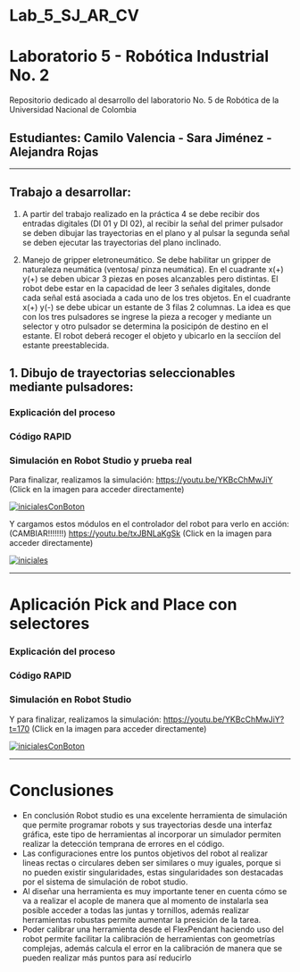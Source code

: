 # Lab_5_SJ_AR_CV

# Laboratorio 5 - Robótica Industrial No. 2
Repositorio dedicado al desarrollo del laboratorio No. 5 de Robótica de la Universidad Nacional de Colombia
## Estudiantes: Camilo Valencia - Sara Jiménez - Alejandra Rojas
***
## Trabajo a desarrollar:

1. A partir del trabajo realizado en la práctica 4 se debe recibir dos entradas digitales (DI 01 y DI 02),
al recibir la señal del primer pulsador se deben dibujar las trayectorias en el plano y al pulsar la segunda
señal se deben ejecutar las trayectorias del plano inclinado.

2. Manejo de gripper eletroneumático. Se debe habilitar un gripper de naturaleza neumática (ventosa/
pinza neumática). En el cuadrante x(+) y(+) se deben ubicar 3 piezas en poses alcanzables pero distintas.
El robot debe estar en la capacidad de leer 3 señales digitales, donde cada señal está asociada a cada uno
de los tres objetos. En el cuadrante x(+) y(-) se debe ubicar un estante de 3 filas 2 columnas. La idea es
que con los tres pulsadores se ingrese la pieza a recoger y mediante un selector y otro pulsador se determina
la posicipón de destino en el estante. El robot deberá recoger el objeto y ubicarlo en la secciíon del estante
preestablecida.



## 1. Dibujo de trayectorias seleccionables mediante pulsadores:

### Explicación del proceso


### Código RAPID


### Simulación en Robot Studio y prueba real
Para finalizar, realizamos la simulación:
https://youtu.be/YKBcChMwJiY
(Click en la imagen para acceder directamente)

[![inicialesConBoton](https://img.youtube.com/vi/YKBcChMwJiY/mqdefault.jpg)](https://youtu.be/YKBcChMwJiY) 


Y cargamos estos módulos en el controlador del robot para verlo en acción: (CAMBIAR!!!!!!!)
https://youtu.be/txJBNLaKgSk
(Click en la imagen para acceder directamente)

[![iniciales](https://img.youtube.com/vi/txJBNLaKgSk/mqdefault.jpg)](https://youtu.be/txJBNLaKgSk) 
***
# Aplicación Pick and Place con selectores

### Explicación del proceso


### Código RAPID


### Simulación en Robot Studio

Y para finalizar, realizamos la simulación:
https://youtu.be/YKBcChMwJiY?t=170
(Click en la imagen para acceder directamente)

[![inicialesConBoton](https://img.youtube.com/vi/YKBcChMwJiY/mqdefault.jpg)](https://youtu.be/YKBcChMwJiY?t=170) 

***

# Conclusiones
- En conclusión Robot studio es una excelente herramienta de simulación que permite programar robots y sus trayectorias desde una interfaz gráfica, este tipo de herramientas al incorporar un simulador permiten realizar la detección temprana de errores en el código.
- Las configuraciones entre los puntos objetivos del robot al realizar lineas rectas o circulares deben ser similares o muy iguales, porque si no pueden existir singularidades, estas singularidades son destacadas por el sistema de simulación de robot studio.
- Al diseñar una herramienta es muy importante tener en cuenta cómo se va a realizar el acople de manera que al momento de instalarla sea posible acceder a todas las juntas y tornillos, además realizar herramientas robustas permite aumentar la presición de la tarea.
- Poder calibrar una herramienta desde el FlexPendant haciendo uso del robot permite facilitar la calibración de herramientas con geometrías complejas, además calcula el error en la calibración de manera que se pueden realizar más puntos para así reducirlo
